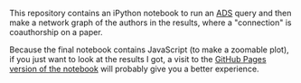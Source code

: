 This repository contains an iPython notebook to run an [ADS](https://ui.adsabs.harvard.edu/) query and then make a network graph of the authors in the results, where a "connection" is coauthorship on a paper.

Because the final notebook contains JavaScript (to make a zoomable plot), if you just want to look at the results I got, a visit to the [GitHub Pages version of the notebook](https://msimet.github.io/ads_clouds/index.html) will probably give you a better experience.
